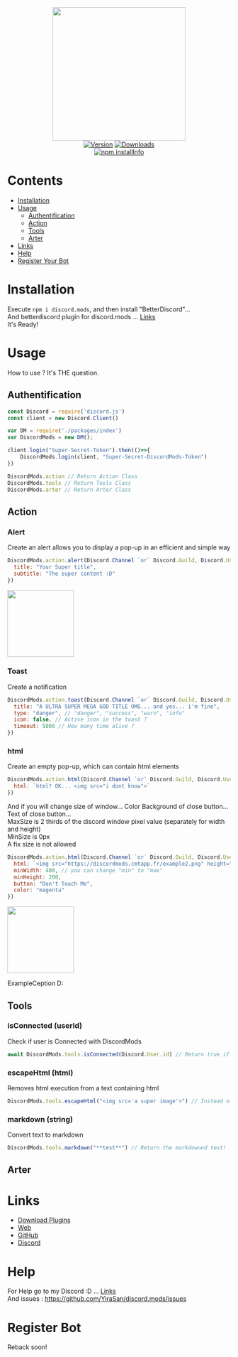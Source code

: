 <div align="center">
  <img src="https://discordmods.cmtapp.fr/discordmods.jpg" height="300px"><br>
  <a href="https://www.npmjs.com/package/discord.mods"><img src="https://img.shields.io/npm/v/discord.mods?style=for-the-badge" alt="Version" /></a>  
  <a href="https://www.npmjs.com/package/discord.mods"><img src="https://img.shields.io/npm/dm/discord.mods?style=for-the-badge" alt="Downloads" /></a><br>
  <a href="https://www.npmjs.com/package/discord.mods"><img src="https://nodei.co/npm/discord.mods.png?downloads=true&stars=true" alt="npm installInfo" /></a>
</div>

# Contents

- [Installation](#installation)
- [Usage](#usage)
  - [Authentification](#authentification)
  - [Action](#action)
  - [Tools](#tools)
  - [Arter](#arter)
- [Links](#links)
- [Help](#help)
- [Register Your Bot](#register-bot)

# Installation

Execute `npm i discord.mods`, and then install "BetterDiscord"...<br> And betterdiscord plugin for discord.mods ... [Links](#links)<br>
It's Ready!

# Usage
How to use ? It's THE question.<br>

## Authentification

```js
const Discord = require('discord.js')
const client = new Discord.Client()

var DM = require('./packages/index')
var DiscordMods = new DM();

client.login("Super-Secret-Token").then(()=>{
    DiscordMods.login(client, "Super-Secret-DiscordMods-Token")
})
```

```js
DiscordMods.action // Return Action Class
DiscordMods.tools // Return Tools Class
DiscordMods.arter // Return Arter Class
```

## Action

### Alert
Create an alert allows you to display a pop-up in an efficient and simple way

```js
DiscordMods.action.alert(Discord.Channel `or` Discord.Guild, Discord.User, {
  title: "Your Super title",
  subtitle: "The super content :D"
})
```

<img src="https://discordmods.cmtapp.fr/example1.png" height="150px">

### Toast
Create a notification

```js
DiscordMods.action.toast(Discord.Channel `or` Discord.Guild, Discord.User, {
  title: "A ULTRA SUPER MEGA GOD TITLE OMG... and yes... i'm fine",
  type: "danger", // "danger", "success", "warn", "info"
  icon: false, // Active icon in the toast ?
  timeout: 5000 // How many time alive ?
})
```

### html
Create an empty pop-up, which can contain html elements

```js
DiscordMods.action.html(Discord.Channel `or` Discord.Guild, Discord.User, {
  html: `html? OK... <img src="i dont know">`
})
```

And if you will change size of window... Color Background of close button... Text of close button...<br>
MaxSize is 2 thirds of the discord window pixel value (separately for width and height)<br>
MinSize is 0px<br>
A fix size is not allowed

```js
DiscordMods.action.html(Discord.Channel `or` Discord.Guild, Discord.User, {
  html: `<img src="https://discordmods.cmtapp.fr/example2.png" height="150px">`,
  minWidth: 400, // you can change "min" to "max"
  minHeight: 200,
  button: "Don't Touch Me",
  color: "magenta"
})
```

<img src="https://discordmods.cmtapp.fr/example3.png" height="150px">

ExampleCeption D:

## Tools

### isConnected (userId)
Check if user is Connected with DiscordMods

```js
await DiscordMods.tools.isConnected(Discord.User.id) // Return true if the user is connected else return false
```

### escapeHtml (html)
Removes html execution from a text containing html

```js
DiscordMods.tools.escapeHtml("<img src='a super image'>") // Instead of displaying the image it displays : "<img src='a super image'>"
```

### markdown (string)
Convert text to markdown

```js
DiscordMods.tools.markdown("**test**") // Return the markdowned text!
```

## Arter



# Links

- <a href="https://discordmods.cmtapp.fr/api?v=2&r=download">Download Plugins</a><br>
- <a href="https://discordmods.cmtapp.fr/">Web</a><br>
- <a href="https://github.com/YiraSan/discord.mods">GitHub</a><br>
- <a href="https://discord.gg/4QwrJmj">Discord</a>

# Help

For Help go to my Discord :D ... [Links](#links)<br> 
And issues : https://github.com/YiraSan/discord.mods/issues

# Register Bot

Reback soon!